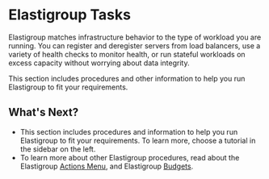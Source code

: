 # Elastigroup Tasks

Elastigroup matches infrastructure behavior to the type of workload you are running. You can register and deregister servers from load balancers, use a variety of health checks to monitor health, or run stateful workloads on excess capacity without worrying about data integrity.

This section includes procedures and other information to help you run Elastigroup to fit your requirements.

## What's Next?
* This section includes procedures and information to help you run Elastigroup to fit your requirements. To learn more, choose a tutorial in the sidebar on the left.
* To learn more about other Elastigroup procedures, read about the Elastigroup [Actions Menu](elastigroup/tutorials/elastigroup-actions-menu/), and Elastigroup [Budgets](elastigroup/tutorials/elastigroup-budgets/).
